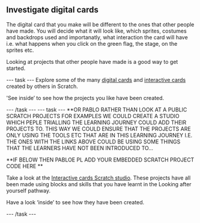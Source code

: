 ## Investigate digital cards
The digital card that you make will be different to the ones that other people have made. You will decide what it will look like, which sprites, costumes and backdrops used and importanatly, what interaction the card will have i.e. what happens when you click on the green flag, the stage, on the sprites etc.

Looking at projects that other people have made is a good way to get started. 

--- task ---
Explore some of the many [digital cards](https://scratch.mit.edu/search/projects?q=digital%20card) and [interactive cards](https://scratch.mit.edu/search/projects?q=interactive%20card) created by others in Scratch.

'See inside’ to see how the projects you like have been created.

--- /task ---
--- task ---
**OR PABLO RATHER THAN LOOK AT A PUBLIC SCRATCH PROJECTS FOR EXAMPLES WE COULD CREATE A STUDIO WHICH PEPLE TRIALLING THE LEARNING JOURNEY COULD ADD THEIR PROJECTS TO. THIS WAY WE COULD ENSURE THAT THE PROJECTS ARE ONLY USING THE TOOLS ETC THAT ARE IN THIS LEARNING JOURNEY I.E. THE ONES WITH THE LINKS ABOVE COULD BE USING SOME THINGS THAT THE  LEARNERS HAVE NOT BEEN INTRODUCED TO...

**IF BELOW THEN PABLOE PL ADD YOUR EMBEDDED SCRATCH PROJECT CODE HERE **

Take a look at the [Interactive cards Scratch studio](). These projects have all been made using blocks and skills that you have learnt in the Looking after yourself pathway.

Have a look ‘inside’ to see how they have been created.

--- /task ---


